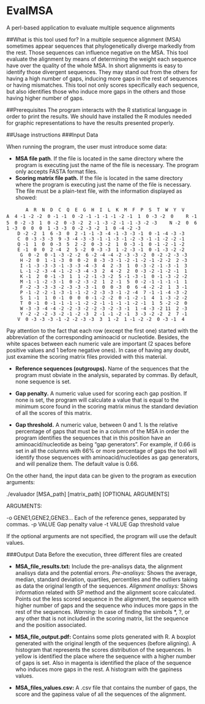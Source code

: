 
EvalMSA
=======

A perl-based application to evaluate multiple sequence alignments

##What is this tool used for?
In a multiple sequence alignment (MSA) sometimes appear sequences that phylogenetically diverge markedly from the rest. Those sequences can influence negative on the MSA. This tool evaluate the alignment by means of determining the weight each sequence have over the quality of the whole MSA.
In short alignments is easy to identify those divergent sequences. They may stand out from the others for having a high number of gaps, inducing more gaps in the rest of sequences or having mismatches.
This tool not only scores specifically each sequence, but also identifies those who induce more gaps in the others and those having higher number of gaps.
	
##Prerequisites
The program interacts with the R statistical language in order to print the results.  We should have installed the R modules needed for graphic representations to have the results presented properly.

##Usage instructions
###Input Data

When running the program, the user must introduce some data:
* **MSA file path**. If the file is located in the same directory where the program is executing just the name of the file is necessary. The program only accepts FASTA format files.
* **Scoring matrix file path.** If the file is located in the same directory where the program is executing just the name of the file is necessary. The file must be a plain-text file, with the information displayed as showed:

````        A  R  N  D  C  Q  E  G  H  I  L  K  M  F  P  S  T  W  Y  V ````
````     A  4 -1 -2 -2  0 -1 -1  0 -2 -1 -1 -1 -1 -2 -1  1  0 -3 -2  0 ````
````     R -1  5  0 -2 -3  1  0 -2  0 -3 -2  2 -1 -3 -2 -1 -1 -3 -2 -3 ````
````     N -2  0  6  1 -3  0  0  0  1 -3 -3  0 -2 -3 -2  1  0 -4 -2 -3 ````   
````     D -2 -2  1  6 -3  0  2 -1 -1 -3 -4 -1 -3 -3 -1  0 -1 -4 -3 -3 ````   
````     C  0 -3 -3 -3  9 -3 -4 -3 -3 -1 -1 -3 -1 -2 -3 -1 -1 -2 -2 -1 ````    
````     Q -1  1  0  0 -3  5  2 -2  0 -3 -2  1  0 -3 -1  0 -1 -2 -1 -2 ````   
````     E -1  0  0  2 -4  2  5 -2  0 -3 -3  1 -2 -3 -1  0 -1 -3 -2 -2 ````   
````     G  0 -2  0 -1 -3 -2 -2  6 -2 -4 -4 -2 -3 -3 -2  0 -2 -2 -3 -3````    
````     H -2  0  1 -1 -3  0  0 -2  8 -3 -3 -1 -2 -1 -2 -1 -2 -2  2 -3````    
````     I -1 -3 -3 -3 -1 -3 -3 -4 -3  4  2 -3  1  0 -3 -2 -1 -3 -1  3````    
````     L -1 -2 -3 -4 -1 -2 -3 -4 -3  2  4 -2  2  0 -3 -2 -1 -2 -1  1````    
````     K -1  2  0 -1 -3  1  1 -2 -1 -3 -2  5 -1 -3 -1  0 -1 -3 -2 -2````    
````     M -1 -1 -2 -3 -1  0 -2 -3 -2  1  2 -1  5  0 -2 -1 -1 -1 -1  1````    
````     F -2 -3 -3 -3 -2 -3 -3 -3 -1  0  0 -3  0  6 -4 -2 -2  1  3 -1````    
````     P -1 -2 -2 -1 -3 -1 -1 -2 -2 -3 -3 -1 -2 -4  7 -1 -1 -4 -3 -2````    
````     S  1 -1  1  0 -1  0  0  0 -1 -2 -2  0 -1 -2 -1  4  1 -3 -2 -2````    
````     T  0 -1  0 -1 -1 -1 -1 -2 -2 -1 -1 -1 -1 -2 -1  1  5 -2 -2  0````    
````     W -3 -3 -4 -4 -2 -2 -3 -2 -2 -3 -2 -3 -1  1 -4 -3 -2 11  2 -3````    
````     Y -2 -2 -2 -3 -2 -1 -2 -3  2 -1 -1 -2 -1  3 -3 -2 -2  2  7 -1````    
````     V  0 -3 -3 -3 -1 -2 -2 -3 -3  3  1 -2  1 -1 -2 -2  0 -3 -1  4 ````

Pay attention to the fact that each row (except the first one) started with the abbreviation of the corresponding aminoacid or nucleotide. Besides, the white spaces between each numeric vale are important (2 spaces before positive values and 1 before negative ones). In case of having any doubt, just examine the scoring matrix files provided with this material.

* **Reference sequences (outgroups).** Name of the sequences that the program must obviate in the analysis, separated by commas. By default, none sequence is set.

* **Gap penalty.** A numeric value used for scoring each gap position. If none is set, the program will calculate a value that is equal to the minimum score found in the scoring matrix minus the standard deviation of all the scores of this matrix.

* **Gap threshold.** A numeric value, between 0 and 1. Is the relative percentage of gaps that must be in a column of the MSA in order the program identifies the sequences that in this position have an aminoacid/nucleotide as being “gap generators”. For example, if 0.66 is set in all the columns with 66% or more percentage of gaps the tool will identify those sequences with aminoacid/nucleotides as gap generators, and will penalize them. The default value is 0.66.


On the other hand, the input data can be given to the program as execution arguments: 

./evaluador [MSA_path] [matrix_path] [OPTIONAL ARGUMENTS]

ARGUMENTS:

-o GENE1,GENE2,GENE3...
	 Each of the reference genes, sepparated by commas.
-p VALUE
	Gap penalty value
-t VALUE
	Gap threshold value

If the optional arguments are not specified, the program will use the default values.

###Output Data
Before the execution, three different files are created
* **MSA_file_results.txt:** Include the pre-analisys data, the alignment analisys data and the potential errors.
*Pre-analisys:* Shows the average, median, standard deviation, quartiles, percentiles and the outliers taking as data the original length of the sequences.
*Alignment analisys:* Shows information related with SP method and the alignment score calculated. Points out the less scored sequence in the alignment, the sequence with higher number of gaps and the sequence who induces more gaps in the rest of the sequences. 
*Warning:* In case of finding the simbols *, ?, or any other that is not included in the scoring matrix, list the sequence and the position associated. 

* **MSA_file_output.pdf:** Contains some plots generated with R.
A boxplot generated with the original length of the sequences (before aligning). 
A histogram that represents the scores distribution of the sequences. In yellow is identified the place where the sequence with a higher number of gaps is set. Also in magenta is identified the place of the sequence who induces more gaps in the rest.
A histogram with the gapiness values.

* **MSA_files_values.csv:** A .csv file that contains the number of gaps, the score and the gapiness value of all the sequences of the alignment.
